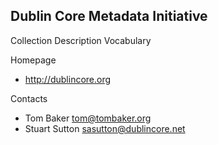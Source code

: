 ## Dublin Core Metadata Initiative

Collection Description Vocabulary

Homepage

* http://dublincore.org

Contacts

* Tom Baker <tom@tombaker.org>
* Stuart Sutton <sasutton@dublincore.net>

